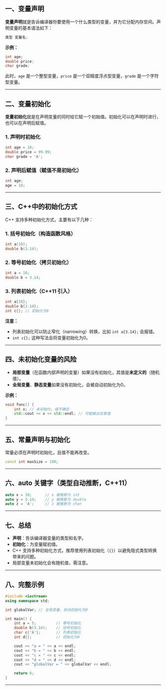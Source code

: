 

## 一、变量声明

**变量声明**就是告诉编译器你要使用一个什么类型的变量，并为它分配内存空间。声明变量的基本语法如下：

```cpp
类型 变量名;
```

**示例：**

```cpp
int age;
double price;
char grade;
```

此时，`age` 是一个整型变量，`price` 是一个双精度浮点型变量，`grade` 是一个字符型变量。

---

## 二、变量初始化

**变量初始化**就是在声明变量的同时给它赋一个初始值。初始化可以在声明时进行，也可以在声明后赋值。

### 1. 声明时初始化

```cpp
int age = 18;
double price = 99.99;
char grade = 'A';
```

### 2. 声明后赋值（赋值不是初始化）

```cpp
int age;
age = 18;
```

---

## 三、C++中的初始化方式

C++ 支持多种初始化方式，主要有以下几种：

### 1. 括号初始化（构造函数风格）

```cpp
int a(10);
double b(3.14);
```

### 2. 等号初始化（拷贝初始化）

```cpp
int a = 10;
double b = 3.14;
```

### 3. 列表初始化（C++11 引入）

```cpp
int a{10};
double b{3.14};
int c{}; // 初始化为0
```

**注意：**

- 列表初始化可以防止窄化（narrowing）转换，比如 `int a{3.14};` 会报错。
- `int c{};` 这种写法会将变量初始化为0。

---

## 四、未初始化变量的风险

- **局部变量**（在函数内部声明的变量）如果没有初始化，其值是**未定义的**（随机值）。
- **全局变量**、**静态变量**如果没有初始化，会被自动初始化为0。

**示例：**

```cpp
void func() {
    int x; // 未初始化，值不确定
    std::cout << x << std::endl; // 可能输出任意值
}
```

---

## 五、常量声明与初始化

常量必须在声明时初始化，且值不能再改变。

```cpp
const int maxSize = 100;
```

---

## 六、auto 关键字（类型自动推断，C++11）

```cpp
auto x = 10;      // x 被推断为 int
auto y = 3.14;    // y 被推断为 double
auto z = 'A';     // z 被推断为 char
```

---

## 七、总结

- **声明**：告诉编译器变量的类型和名字。
- **初始化**：为变量赋初值。
- C++ 支持多种初始化方式，推荐使用列表初始化（`{}`）以避免隐式类型转换带来的问题。
- 局部变量未初始化会有随机值，需注意。

---

## 八、完整示例

```cpp
#include <iostream>
using namespace std;

int globalVar; // 全局变量，自动初始化为0

int main() {
    int a = 5;         // 等号初始化
    double b(3.14);    // 括号初始化
    char c{'A'};       // 列表初始化
    int d{};           // 初始化为0

    cout << "a = " << a << endl;
    cout << "b = " << b << endl;
    cout << "c = " << c << endl;
    cout << "d = " << d << endl;
    cout << "globalVar = " << globalVar << endl;

    return 0;
}
```

---
